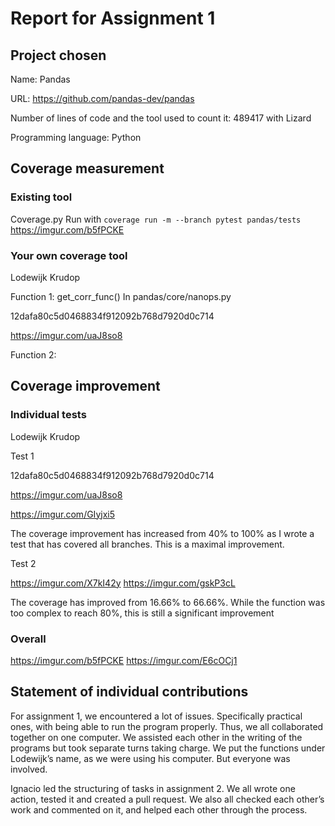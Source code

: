 # Report for Assignment 1

## Project chosen

Name: Pandas

URL: https://github.com/pandas-dev/pandas

Number of lines of code and the tool used to count it: 489417 with Lizard

Programming language: Python

## Coverage measurement

### Existing tool

Coverage.py
Run with `coverage run -m --branch pytest pandas/tests`
https://imgur.com/b5fPCKE

### Your own coverage tool

Lodewijk Krudop

Function 1:
get_corr_func()
In pandas/core/nanops.py

12dafa80c5d0468834f912092b768d7920d0c714

https://imgur.com/uaJ8so8

Function 2:



## Coverage improvement

### Individual tests

Lodewijk Krudop

Test 1

12dafa80c5d0468834f912092b768d7920d0c714

https://imgur.com/uaJ8so8


https://imgur.com/GIyjxi5

The coverage improvement has increased from 40% to 100% as I wrote a test that has covered all branches. This is a maximal improvement.

Test 2

https://imgur.com/X7kI42y
https://imgur.com/gskP3cL

The coverage has improved from 16.66% to 66.66%. While the function was too complex to reach 80%, this is still a significant improvement

### Overall

https://imgur.com/b5fPCKE
https://imgur.com/E6cOCj1

## Statement of individual contributions

For assignment 1, we encountered a lot of issues. Specifically practical ones, with being able to run the program properly. Thus, we all collaborated together on one computer. We assisted each other in the writing of the programs but took separate turns taking charge. We put the functions under Lodewijk’s name, as we were using his computer. But everyone was involved.

Ignacio led the structuring of tasks in assignment 2.
We all wrote one action, tested it and created a pull request. We also all checked each other’s work and commented on it, and helped each other through the process.

